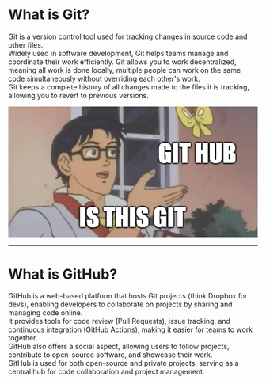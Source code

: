 
# What is Git?

Git is a version control tool used for tracking changes in source code and other files.  
Widely used in software development, Git helps teams manage and coordinate their work efficiently.
Git allows you to work decentralized, meaning all work is done locally, multiple people can work on the same code simultaneously without overriding each other's work.  
Git keeps a complete history of all changes made to the files it is tracking, allowing you to revert to previous versions.  


![isthisgithub](../images/isthisgithub.png)

---
# What is GitHub?

GitHub is a web-based platform that hosts Git projects (think Dropbox for devs), enabling developers to collaborate on projects by sharing and managing code online.  
It provides tools for code review (Pull Requests), issue tracking, and continuous integration (GitHub Actions), making it easier for teams to work together.  
GitHub also offers a social aspect, allowing users to follow projects, contribute to open-source software, and showcase their work.  
GitHub is used for both open-source and private projects, serving as a central hub for code collaboration and project management.